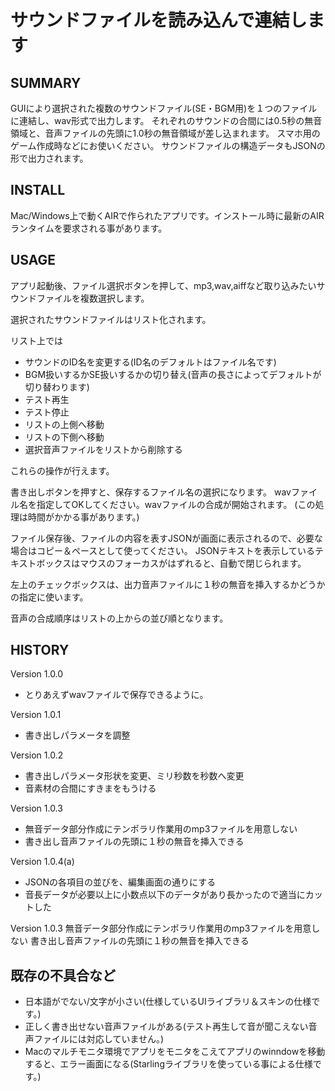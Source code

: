 ﻿サウンドファイルを読み込んで連結します
===================

SUMMARY
----------
GUIにより選択された複数のサウンドファイル(SE・BGM用)を１つのファイルに連結し、wav形式で出力します。
それぞれのサウンドの合間には0.5秒の無音領域と、音声ファイルの先頭に1.0秒の無音領域が差し込まれます。
スマホ用のゲーム作成時などにお使いください。
サウンドファイルの構造データもJSONの形で出力されます。

INSTALL
----------
Mac/Windows上で動くAIRで作られたアプリです。インストール時に最新のAIRランタイムを要求される事があります。

USAGE
----------
アプリ起動後、ファイル選択ボタンを押して、mp3,wav,aiffなど取り込みたいサウンドファイルを複数選択します。

選択されたサウンドファイルはリスト化されます。

リスト上では

* サウンドのID名を変更する(ID名のデフォルトはファイル名です)
* BGM扱いするかSE扱いするかの切り替え(音声の長さによってデフォルトが切り替わります)
* テスト再生
* テスト停止
* リストの上側へ移動
* リストの下側へ移動
* 選択音声ファイルをリストから削除する

これらの操作が行えます。

書き出しボタンを押すと、保存するファイル名の選択になります。
wavファイル名を指定してOKしてください。wavファイルの合成が開始されます。
(この処理は時間がかかる事があります。)

ファイル保存後、ファイルの内容を表すJSONが画面に表示されるので、必要な場合はコピー＆ペースとして使ってください。
JSONテキストを表示しているテキストボックスはマウスのフォーカスがはずれると、自動で閉じられます。

左上のチェックボックスは、出力音声ファイルに１秒の無音を挿入するかどうかの指定に使います。

音声の合成順序はリストの上からの並び順となります。


HISTORY
----------

Version 1.0.0
* とりあえずwavファイルで保存できるように。

Version 1.0.1
* 書き出しパラメータを調整

Version 1.0.2
* 書き出しパラメータ形状を変更、ミリ秒数を秒数へ変更
* 音素材の合間にすきまをもうける

Version 1.0.3
* 無音データ部分作成にテンポラリ作業用のmp3ファイルを用意しない
* 書き出し音声ファイルの先頭に１秒の無音を挿入できる

Version 1.0.4(a)
* JSONの各項目の並びを、編集画面の通りにする
* 音長データが必要以上に小数点以下のデータがあり長かったので適当にカットした

Version 1.0.3
無音データ部分作成にテンポラリ作業用のmp3ファイルを用意しない
書き出し音声ファイルの先頭に１秒の無音を挿入できる

既存の不具合など
----------

* 日本語がでない/文字が小さい(仕様しているUIライブラリ＆スキンの仕様です。)
* 正しく書き出せない音声ファイルがある(テスト再生して音が聞こえない音声ファイルには対応していません。)
* Macのマルチモニタ環境でアプリをモニタをこえてアプリのwinndowを移動すると、エラー画面になる(Starlingライブラリを使っている事による仕様です。)

